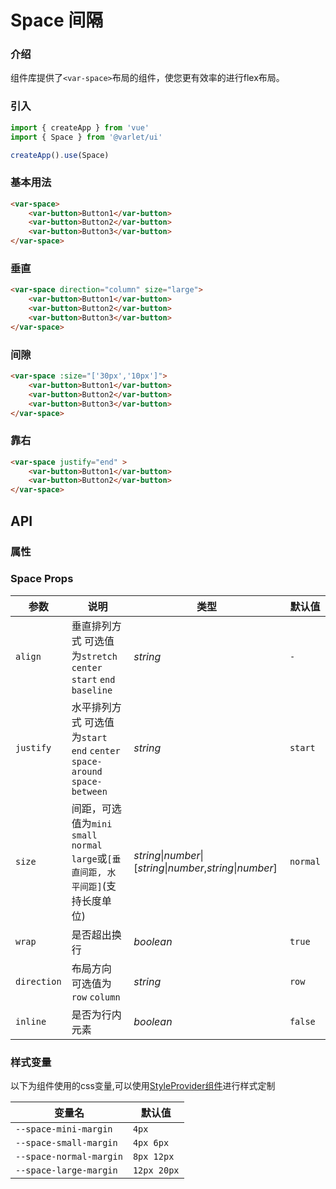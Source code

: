 # Space 间隔

### 介绍

组件库提供了`<var-space>`布局的组件，使您更有效率的进行flex布局。

### 引入

```js
import { createApp } from 'vue'
import { Space } from '@varlet/ui'

createApp().use(Space)
```

### 基本用法

```html
<var-space>
    <var-button>Button1</var-button>
    <var-button>Button2</var-button>
    <var-button>Button3</var-button>
</var-space>
```

### 垂直

```html
<var-space direction="column" size="large">
    <var-button>Button1</var-button>
    <var-button>Button2</var-button>
    <var-button>Button3</var-button>
</var-space>
```

### 间隙

```html
<var-space :size="['30px','10px']">
    <var-button>Button1</var-button>
    <var-button>Button2</var-button>
    <var-button>Button3</var-button>
</var-space>
```

### 靠右

```html
<var-space justify="end" >
    <var-button>Button1</var-button>
    <var-button>Button2</var-button>
</var-space>
```

## API

### 属性

### Space Props

|     参数      |      说明     |     类型    |    默认值    |
| ------------- | ------------ | ---------- | ----------- |
|    `align`   |   垂直排列方式 可选值为`stretch` `center` `start` `end` `baseline` | _string_   |   `-`|
|`justify`|水平排列方式 可选值为`start` `end` `center` `space-around` `space-between`|_string_|`start`|
|     `size`   |   间距，可选值为`mini` `small` `normal` `large`或`[垂直间距, 水平间距]`(支持长度单位)| _string_\|_number_\|[_string_\|_number_,_string_\|_number_]|`normal`|
|`wrap`|是否超出换行|_boolean_|`true`|
|`direction`|布局方向 可选值为`row` `column`|_string_|`row`|
|`inline`|是否为行内元素|_boolean_|`false`|


### 样式变量

以下为组件使用的css变量,可以使用[StyleProvider组件](#/zh-CN/style-provider)进行样式定制

| 变量名 | 默认值 |
| --- | --- |
| `--space-mini-margin`|`4px`|
| `--space-small-margin`|`4px 6px`|
| `--space-normal-margin`|`8px 12px`|
| `--space-large-margin`|`12px 20px`|

